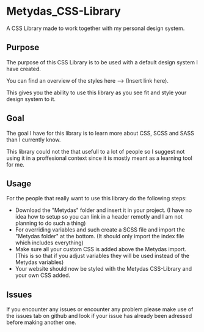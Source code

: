 # Metydas_CSS-Library

A CSS Library made to work together with my personal design system.

## Purpose

The purpose of this CSS Library is to be used with a default design system I have created. &nbsp;

You can find an overview of the styles here --> (Insert link here). &nbsp;

This gives you the ability to use this library as you see fit and style your design system to it. &nbsp;

## Goal

The goal I have for this library is to learn more about CSS, SCSS and SASS than I currently know.&nbsp;

This library could not the that usefull to a lot of people so I suggest not using it in a
proffesional context since it is mostly meant as a learning tool for me.

## Usage

For the people that really want to use this library do the following steps:

- Download the "Metydas" folder and insert it in your project. (I have no idea how to setup so you can link in a header remotly and I am not planning to do such a thing)
- For overriding variables and such create a SCSS file and import the "Metydas folder" at the bottom. (It should only import the index file which includes everything)
- Make sure all your custom CSS is added above the Metydas import. (This is so that if you adjust variables they will be used instead of the Metydas variables)
- Your website should now be styled with the Metydas CSS-Library and your own CSS added.

## Issues

If you encounter any issues or encounter any problem please make use of the issues tab on github and look if your issue has already been adressed before making another one.
